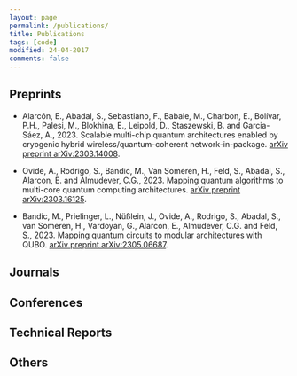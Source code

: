 ```yaml
---
layout: page
permalink: /publications/
title: Publications
tags: [code]
modified: 24-04-2017
comments: false
---
```



## Preprints

+ Alarcón, E., Abadal, S., Sebastiano, F., Babaie, M., Charbon, E., Bolívar, P.H., Palesi, M., Blokhina, E., Leipold, D., Staszewski, B. and Garcia-Sáez, A., 2023. Scalable multi-chip quantum architectures enabled by cryogenic hybrid wireless/quantum-coherent network-in-package. [arXiv preprint arXiv:2303.14008](https://arxiv.org/abs/2303.14008).
  
+ Ovide, A., Rodrigo, S., Bandic, M., Van Someren, H., Feld, S., Abadal, S., Alarcon, E. and Almudever, C.G., 2023. Mapping quantum algorithms to multi-core quantum computing architectures. [arXiv preprint arXiv:2303.16125](https://arxiv.org/abs/2303.16125).
  
+ Bandic, M., Prielinger, L., Nüßlein, J., Ovide, A., Rodrigo, S., Abadal, S., van Someren, H., Vardoyan, G., Alarcon, E., Almudever, C.G. and Feld, S., 2023. Mapping quantum circuits to modular architectures with QUBO. [arXiv preprint arXiv:2305.06687](https://arxiv.org/abs/2305.06687).

## Journals
 
## Conferences


## Technical Reports


## Others














